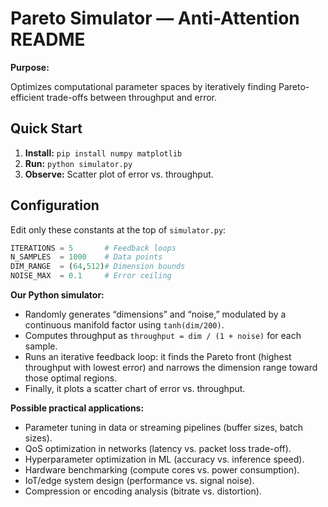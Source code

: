 # Pareto Simulator — Anti-Attention README

**Purpose:**

Optimizes computational parameter spaces by iteratively finding Pareto-efficient trade-offs between throughput and error.

## Quick Start

1. **Install:** `pip install numpy matplotlib`
2. **Run:** `python simulator.py`
3. **Observe:** Scatter plot of error vs. throughput.

## Configuration

Edit only these constants at the top of `simulator.py`:

```python
ITERATIONS = 5       # Feedback loops
N_SAMPLES  = 1000    # Data points
DIM_RANGE  = (64,512)# Dimension bounds
NOISE_MAX  = 0.1     # Error ceiling
```

**Our Python simulator:**

* Randomly generates “dimensions” and “noise,” modulated by a continuous manifold factor using `tanh(dim/200)`.
* Computes throughput as `throughput = dim / (1 + noise)` for each sample.
* Runs an iterative feedback loop: it finds the Pareto front (highest throughput with lowest error) and narrows the dimension range toward those optimal regions.
* Finally, it plots a scatter chart of error vs. throughput.

**Possible practical applications:**

* Parameter tuning in data or streaming pipelines (buffer sizes, batch sizes).
* QoS optimization in networks (latency vs. packet loss trade-off).
* Hyperparameter optimization in ML (accuracy vs. inference speed).
* Hardware benchmarking (compute cores vs. power consumption).
* IoT/edge system design (performance vs. signal noise).
* Compression or encoding analysis (bitrate vs. distortion).
